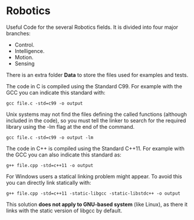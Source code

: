 # Robotics

Useful Code for the several Robotics fields. It is divided into four major branches:
- Control.
- Intelligence.
- Motion.
- Sensing

There is an extra folder **Data** to store the files used for examples and tests.

The code in C is compiled using the Standard C99. For example with the GCC you can indicate this standard with:

```
gcc file.c -std=c99 -o output
```

Unix systems may not find the files defining the called functions (although included in the code), so you must tell the linker to search for the required library using the -lm flag at the end of the command.

```
gcc file.c -std=c99 -o output -lm
```

The code in C++ is compiled using the Standard C++11. For example with the GCC you can also indicate this standard as:

```
g++ file.cpp -std=c++11 -o output
```

For Windows users a statical linking problem might appear. To avoid this you can directly link statically with:

```
g++ file.cpp -std=c++11 -static-libgcc -static-libstdc++ -o output
```

This solution **does not apply to GNU-based system** (like Linux), as there it links with the static version of libgcc by default.